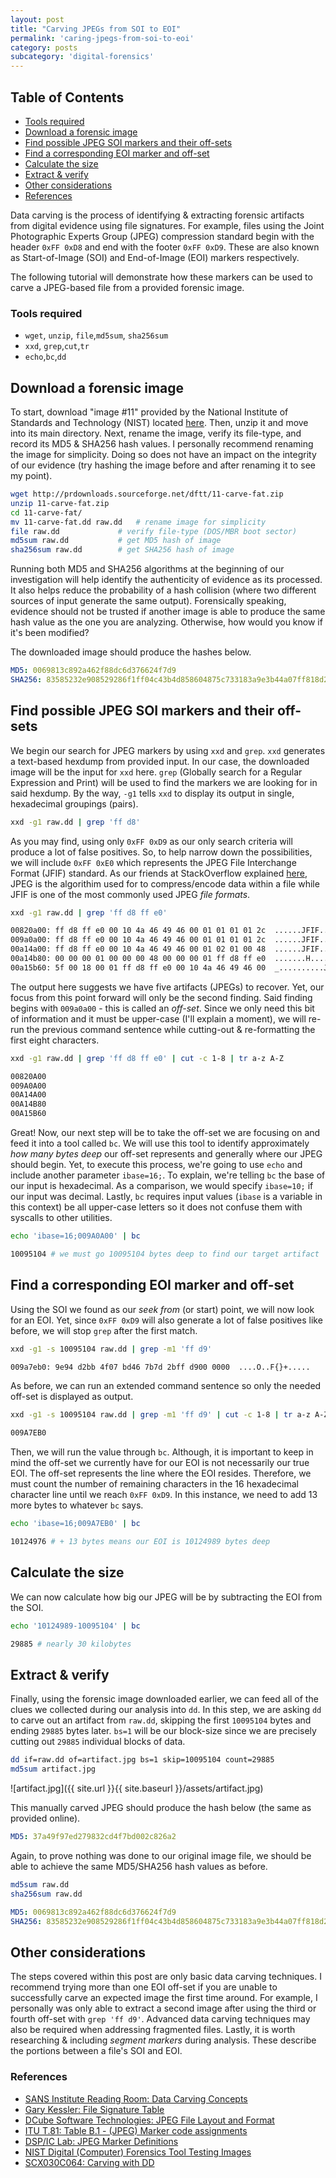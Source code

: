 ```yaml
---
layout: post
title: "Carving JPEGs from SOI to EOI"
permalink: 'caring-jpegs-from-soi-to-eoi'
category: posts
subcategory: 'digital-forensics'
---
```


## Table of Contents
* [Tools required](#tools-required)
* [Download a forensic image](#donwload-a-forensic-image)
* [Find possible JPEG SOI markers and their off-sets](#find-possible-jpeg-soi-markers-and-their-offsets)
* [Find a corresponding EOI marker and off-set](#find-a-corrresponding-eoi-marker-and-offset)
* [Calculate the size](#calculate-the-size)
* [Extract & verify](#extract-verify)
* [Other considerations](#other-considerations)
* [References](#references)

Data carving is the process of identifying & extracting forensic artifacts from digital evidence using file signatures. For example, files using the Joint Photographic Experts Group (JPEG) compression standard begin with the header `0xFF 0xD8` and end with the footer `0xFF 0xD9`. These are also known as Start-of-Image (SOI) and End-of-Image (EOI) markers respectively. 

The following tutorial will demonstrate how these markers can be used to carve a JPEG-based file from a provided forensic image. 

### Tools required
* `wget`, `unzip`, `file`,`md5sum`, `sha256sum`
* `xxd`, `grep`,`cut`,`tr`
* `echo`,`bc`,`dd`

## Download a forensic image
To start, download "image #11" provided by the National Institute of Standards and Technology (NIST) located [here](http://dftt.sourceforge.net/test11/index.html). Then, unzip it and move into its main directory. Next, rename the image, verify its file-type, and record its MD5 & SHA256 hash values. I personally recommend renaming the image for simplicity. Doing so does not have an impact on the integrity of our evidence (try hashing the image before and after renaming it to see my point).  
```bash
wget http://prdownloads.sourceforge.net/dftt/11-carve-fat.zip
unzip 11-carve-fat.zip
cd 11-carve-fat/
mv 11-carve-fat.dd raw.dd	# rename image for simplicity
file raw.dd 			# verify file-type (DOS/MBR boot sector)
md5sum raw.dd			# get MD5 hash of image
sha256sum raw.dd		# get SHA256 hash of image
```
Running both MD5 and SHA256 algorithms at the beginning of our investigation will help identify the authenticity of evidence as its processed. It also helps reduce the probability of a hash collision (where two different sources of input generate the same output). Forensically speaking, evidence should not be trusted if another image is able to produce the same hash value as the one you are analyzing. Otherwise, how would you know if it's been modified? 

The downloaded image should produce the hashes below.  
```yaml
MD5: 0069813c892a462f88dc6d376624f7d9
SHA256: 83585232e908529286f1ff04c43b4d858604875c733183a9e3b44a07ff818d26
```

## Find possible JPEG SOI markers and their off-sets
We begin our search for JPEG markers by using `xxd` and `grep`. `xxd` generates a text-based hexdump from provided input. In our case, the downloaded image will be the input for `xxd` here. `grep` (Globally search for a Regular Expression and Print) will be used to find the markers we are looking for in said hexdump. By the way, `-g1` tells `xxd` to display its output in single, hexadecimal groupings (pairs). 
```bash
xxd -g1 raw.dd | grep 'ff d8'
```
As you may find, using only `0xFF 0xD9` as our only search criteria will produce a lot of false positives. So, to help narrow down the possibilities, we will include `0xFF 0xE0` which represents the JPEG File Interchange Format (JFIF) standard. As our friends at StackOverflow explained [here](https://stackoverflow.com/questions/1427623/are-all-jpeg-files-jfif), JPEG is the algorithim used for to compress/encode data within a file while JFIF is one of the most commonly used JPEG *file formats*. 
```bash
xxd -g1 raw.dd | grep 'ff d8 ff e0'
```
```bash
00820a00: ff d8 ff e0 00 10 4a 46 49 46 00 01 01 01 01 2c  ......JFIF.....,
009a0a00: ff d8 ff e0 00 10 4a 46 49 46 00 01 01 01 01 2c  ......JFIF.....,
00a14a00: ff d8 ff e0 00 10 4a 46 49 46 00 01 02 01 00 48  ......JFIF.....H
00a14b80: 00 00 00 01 00 00 00 48 00 00 00 01 ff d8 ff e0  .......H........
00a15b60: 5f 00 18 00 01 ff d8 ff e0 00 10 4a 46 49 46 00  _..........JFIF.
```
The output here suggests we have five artifacts (JPEGs) to recover. Yet, our focus from this point forward will only be the second finding. Said finding begins with `009a0a00` - this is called an *off-set*. Since we only need this bit of information and it must be upper-case (I'll explain a moment), we will re-run the previous command sentence while cutting-out & re-formatting the first eight characters.
```bash
xxd -g1 raw.dd | grep 'ff d8 ff e0' | cut -c 1-8 | tr a-z A-Z
```
```bash
00820A00
009A0A00
00A14A00
00A14B80
00A15B60
```
Great! Now, our next step will be to take the off-set we are focusing on and feed it into a tool called `bc`. We will use this tool to identify approximately *how many bytes deep* our off-set represents and generally where our JPEG should begin. Yet, to execute this process, we're going to use `echo` and include another parameter `ibase=16;`. To explain, we're telling `bc` the base of our input is hexadecimal. As a comparison, we would specify `ibase=10;` if our input was decimal. Lastly, `bc` requires input values (`ibase` is a variable in this context) be all upper-case letters so it does not confuse them with syscalls to other utilities. 
```bash
echo 'ibase=16;009A0A00' | bc
```
```bash
10095104 # we must go 10095104 bytes deep to find our target artifact
```

## Find a corresponding EOI marker and off-set
Using the SOI we found as our *seek from* (or start) point, we will now look for an EOI. Yet, since `0xFF 0xD9` will also generate a lot of false positives like before, we will stop `grep` after the first match.
```bash
xxd -g1 -s 10095104 raw.dd | grep -m1 'ff d9'
```
```bash
009a7eb0: 9e94 d2bb 4f07 bd46 7b7d 2bff d900 0000  ....O..F{}+.....
```
As before, we can run an extended command sentence so only the needed off-set is displayed as output. 
```bash
xxd -g1 -s 10095104 raw.dd | grep -m1 'ff d9' | cut -c 1-8 | tr a-z A-Z
```
```bash
009A7EB0
```
Then, we will run the value through `bc`. Although, it is important to keep in mind the off-set we currently have for our EOI is not necessarily our true EOI. The off-set represents the line where the EOI resides. Therefore, we must count the number of remaining characters in the 16 hexadecimal character line until we reach `0xFF 0xD9`. In this instance, we need to add 13 more bytes to whatever `bc` says.
```bash
echo 'ibase=16;009A7EB0' | bc
```
```bash
10124976 # + 13 bytes means our EOI is 10124989 bytes deep
```

## Calculate the size
We can now calculate how big our JPEG will be by subtracting the EOI from the SOI. 
```bash
echo '10124989-10095104' | bc
```
```bash
29885 # nearly 30 kilobytes
```

## Extract & verify
Finally, using the forensic image downloaded earlier, we can feed all of the clues we collected during our analysis into `dd`. In this step, we are asking `dd` to carve out an artifact from `raw.dd`, skipping the first `10095104` bytes and ending `29885` bytes later. `bs=1` will be our block-size since we are precisely cutting out `29885` individual blocks of data.
```bash
dd if=raw.dd of=artifact.jpg bs=1 skip=10095104 count=29885
md5sum artifact.jpg
```
![artifact.jpg]({{ site.url }}{{ site.baseurl }}/assets/artifact.jpg)<br>

This manually carved JPEG should produce the hash below (the same as provided online). 
```yaml
MD5: 37a49f97ed279832cd4f7bd002c826a2
```
Again, to prove nothing was done to our original image file, we should be able to achieve the same MD5/SHA256 hash values as before. 
```bash
md5sum raw.dd
sha256sum raw.dd
```
```yaml
MD5: 0069813c892a462f88dc6d376624f7d9
SHA256: 83585232e908529286f1ff04c43b4d858604875c733183a9e3b44a07ff818d26
```

## Other considerations
The steps covered within this post are only basic data carving techniques. I recommend trying more than one EOI off-set if you are unable to successfully carve an expected image the first time around. For example, I personally was only able to extract a second image after using the third or fourth off-set with `grep 'ff d9'`. Advanced data carving techniques may also be required when addressing fragmented files. Lastly, it is worth researching & including *segment markers* during analysis. These describe the portions between a file's SOI and EOI.

### References
* [SANS Institute Reading Room: Data Carving Concepts](https://www.sans.org/reading-room/whitepapers/forensics/data-carving-concepts-32969)
* [Gary Kessler: File Signature Table](https://www.garykessler.net/library/file_sigs.html)
* [DCube Software Technologies: JPEG File Layout and Format](http://vip.sugovica.hu/Sardi/kepnezo/JPEG%20File%20Layout%20and%20Format.htm) 
* [ITU T.81: Table B.1 - (JPEG) Marker code assignments](https://www.w3.org/Graphics/JPEG/itu-t81.pdf)
* [DSP/IC Lab: JPEG Marker Definitions](http://lad.dsc.ufcg.edu.br/multimidia/jpegmarker.pdf)
* [NIST Digital (Computer) Forensics Tool Testing Images](http://dftt.sourceforge.net/test11/index.html)
* [SCX030C064: Carving with DD](http://scx030c064.blogspot.com/2013/02/carving-with-dd.html?m=1)
